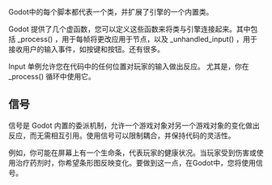 Godot中的每个脚本都代表一个类，并扩展了引擎的一个内置类。

Godot 提供了几个虚函数，您可以定义这些函数来将类与引擎连接起来。其中包括 _process() ，用于每帧将更改应用于节点，以及 _unhandled_input() ，用于接收用户的输入事件，如按键和按钮。还有很多。

Input 单例允许您在代码中的任何位置对玩家的输入做出反应。 尤其是，你在 _process() 循环中使用它。

## 信号
信号是 Godot 内置的委派机制，允许一个游戏对象对另一个游戏对象的变化做出反应，而无需相互引用。使用信号可以限制耦合，并保持代码的灵活性。

例如，你可能在屏幕上有一个生命条，代表玩家的健康状况。当玩家受到伤害或使用治疗药剂时，你希望条形图反映变化。要做到这一点，在Godot中，您将使用信号。